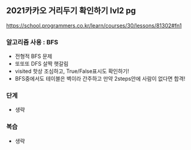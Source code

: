 ## 2021카카오 거리두기 확인하기 lvl2 pg
https://school.programmers.co.kr/learn/courses/30/lessons/81302#fn1

### 알고리즘 사용 : BFS
- 전형적 BFS 문제
- 또또또 DFS 살짝 햇갈림
- visited 핫상 조심하고, True/False표시도 확인하기!
- BFS중에서도 테이블은 벽이라 간주하고 만약 2steps안에 사람이 없다면 합격!

### 단계
- 생략 


### 복습
- 생략